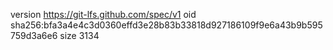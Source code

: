 version https://git-lfs.github.com/spec/v1
oid sha256:bfa3a4e4c3d0360effd3e28b83b33818d927186109f9e6a43b9b595759d3a6e6
size 3134
